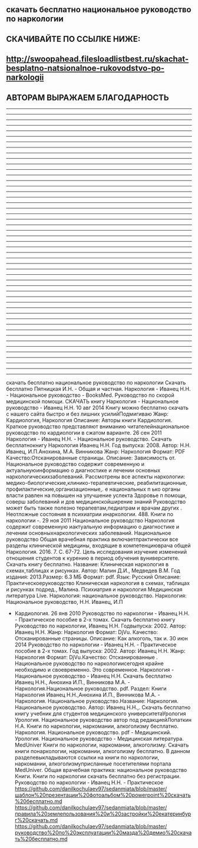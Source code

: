 скачать бесплатно национальное руководство по наркологии
--------------------------------------------------
СКАЧИВАЙТЕ ПО ССЫЛКЕ НИЖЕ:
--------------------------------------------------
http://swoopahead.filesloadlistbest.ru/skachat-besplatno-natsionalnoe-rukovodstvo-po-narkologii
--------------------------------------------------
АВТОРАМ ВЫРАЖАЕМ БЛАГОДАРНОСТЬ
--------------------------------------------------
--------------------------------------------------
--------------------------------------------------
--------------------------------------------------
--------------------------------------------------
--------------------------------------------------
--------------------------------------------------
--------------------------------------------------
--------------------------------------------------
--------------------------------------------------
--------------------------------------------------
--------------------------------------------------
--------------------------------------------------
--------------------------------------------------
--------------------------------------------------
--------------------------------------------------
--------------------------------------------------
--------------------------------------------------
--------------------------------------------------
--------------------------------------------------
--------------------------------------------------
--------------------------------------------------
--------------------------------------------------
--------------------------------------------------
--------------------------------------------------
--------------------------------------------------
--------------------------------------------------
--------------------------------------------------
--------------------------------------------------
--------------------------------------------------
--------------------------------------------------
--------------------------------------------------
--------------------------------------------------
--------------------------------------------------
--------------------------------------------------
--------------------------------------------------
--------------------------------------------------
--------------------------------------------------
--------------------------------------------------
--------------------------------------------------
--------------------------------------------------
--------------------------------------------------
--------------------------------------------------
--------------------------------------------------
--------------------------------------------------
--------------------------------------------------
--------------------------------------------------
--------------------------------------------------
--------------------------------------------------
--------------------------------------------------
скачать бесплатно национальное руководство по наркологии Скачать бесплатно Пятницкая И.Н. - Общая и частная. Наркология - Иванец Н.Н. - Национальное руководство - BooksMed. Руководство по скорой медицинской помощи. СКАЧАТЬ книгу Наркология - Национальное руководство - Иванец Н.Н. 10 авг 2014  Книгу можно бесплатно скачать с нашего сайта быстро и без лишних усилийПодмигиваю  Жанр: Кардиология, Наркология  Описание: Авторы книги Кардиология. Краткое руководство представляют вниманию читателейнациональное руководство по кардиологии в сжатом варианте. 26 сен 2011  Наркология - Иванец Н.Н. - Национальное руководство. Скачать бесплатнокнигу Наркология Иванец Н.Н. Год выпуска: 2008. Автор: Н.Н. Иванец, И.П.Анохина, М.А. Винникова Жанр: Наркология Формат: PDF Качество:Отсканированные страницы. Описание: Зависимость от. Национальное руководство содержит современную и актуальнуюинформацию о диагностике и лечении основных наркологическихзаболеваний. Рассмотрены все аспекты наркологии: медико-биологические,клинико-терапевтические, реабилитационные, профилактические,организационные,. е национальных п ько органы власти равлен на повышен на улучшение услекта Здоровье п помощи, соверш заболеваний и дов медицинскойширение знаний  Руководство может быть также полезно терапевтам,педиатрам и врачам других . Неотложные состояния в психиатрии инаркологии. 488. Книги по наркологии -. 29 ноя 2011  Национальное руководство Наркология содержит современную иактуальную информацию о диагностике и лечении основныхнаркологических заболеваний. Национальное руководство Общая врачебная практика включаетпрактически все разделы клинической медицины, входящие в компетенциюврача общей  Наркология. 2016.  7. С. 67-72. Цель исследования изучение изменений отношения студентов к курению в период обучения вуниверситете. Скачать книгу бесплатно. Название: Клиническая наркология в схемах,таблицах и рисунках. Автор: Малин Д.И., Медведев В.М. Год издания: 2013.Размер: 6.3 МБ Формат: pdf. Язык: Русский Описание: Практическоеруководство Клиническая наркология в схемах, таблицах и рисунках подред., Малина. Психиатрия и наркология  Медицинская литература Live. Наркология: национальное руководство. Наркология: Национальное руководство, Н.Н. Иванец, И.П
- Кардиология. 26 янв 2010  Руководство по наркологии - Иванец Н.Н. - Практическое пособие в 2-х томах. Скачать бесплатно книгу Руководство по наркологии, Иванец Н.Н. Годвыпуска: 2002. Автор: Иванец Н.Н. Жанр: Наркология Формат: DjVu. Качество: Отсканированные страницы. Описание: Как алкоголь, так и. 30 июн 2014  Руководство по наркологии - Иванец Н.Н. - Практическое пособие в 2-х томах. Год выпуска: 2002. Автор: Иванец Н.Н. Жанр: Наркология Формат: DjVu.Качество: Отсканированные . Национальное руководство по наркологиисегодня крайне необходимо и своевременно. Это современное. Наркология - Национальное руководство - Иванец Н.Н. Скачать бесплатно Иванец Н.Н., Анюхина И.П., Винникова М.А. - Наркология.Национальное руководство. pdf. Раздел: Книги  Наркология  Иванец Н.Н.,Анюхина И.П., Винникова М.А. - Наркология. Национальное руководство.Название: Наркология. Национальное руководство. Автор: Иванец Н.Н.,. Скачать бесплатно книгу учебник для студентов медицинского университетаУрология Урология. Национальное руководство автор под редакциейЛопаткин Н.А. Книги по наркологии, наркомании, алкоголизму бесплатно. Наркология. Национальное руководство. pdf - Медицинский. Урология. Национальное руководство - Медицинская литература. MedUniver Книги по наркологии, наркомании, алкоголизму. Скачать книги понаркологии, наркомании, алкоголизму бесплатно. В данном разделевыкладываются ссылки на книги по наркологии, наркомании, алкоголизмуприсланные посетителями портала MedUniver. Общая врачебная практика: национальное руководство  Книги. Книги по наркологии скачать бесплатно без регистрации. Руководство по наркологии - Иванец Н.Н. - Практическое
https://github.com/danilkochulaev97/sedanmiata/blob/master/шаблон%20презентации%20фотоальбом%20powerpoint%20скачать%20бесплатно.md
https://github.com/danilkochulaev97/sedanmiata/blob/master/правила%20землепользования%20и%20застройки%20екатеринбург%20скачать.md
https://github.com/danilkochulaev97/sedanmiata/blob/master/руководство%20по%20эксплуатации%20мазда%20демио%20скачать%20бесплатно.md